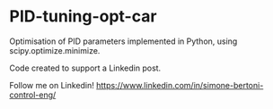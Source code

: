 # PID-tuning-opt-car

Optimisation of PID parameters implemented in Python, using scipy.optimize.minimize.

Code created to support a Linkedin post.

Follow me on Linkedin! https://www.linkedin.com/in/simone-bertoni-control-eng/
